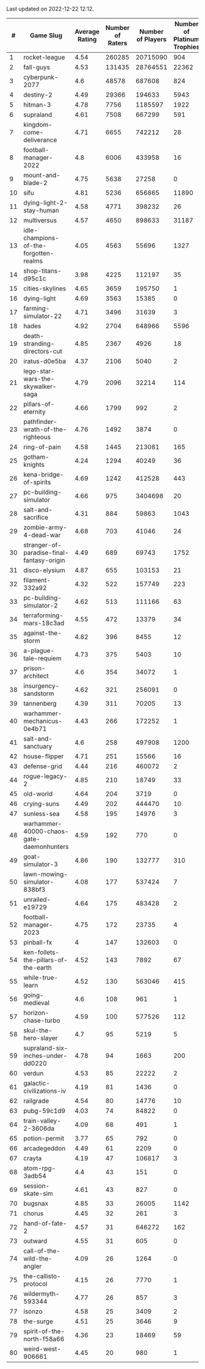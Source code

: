 Last updated on 2022-12-22 12:12.


|#|Game Slug|Average Rating|Number of Raters|Number of Players|Number of Platinum Trophies|Max Rarity (%)|
|---|---|---|---|---|---|---|
|1|rocket-league|4.54|260285|20715090|904|76|
|2|fall-guys|4.53|131435|28764551|22362|7|
|3|cyberpunk-2077|4.6|48578|687608|824|63|
|4|destiny-2|4.49|29366|194633|5943|94|
|5|hitman-3|4.78|7756|1185597|1922|48|
|6|supraland|4.61|7508|667299|591|99|
|7|kingdom-come-deliverance|4.71|6655|742212|28|30|
|8|football-manager-2022|4.8|6006|433958|16|49|
|9|mount-and-blade-2|4.75|5638|27258|0|17|
|10|sifu|4.81|5236|656865|11890|96|
|11|dying-light-2-stay-human|4.58|4771|398232|26|3|
|12|multiversus|4.57|4650|898633|31187|77|
|13|idle-champions-of-the-forgotten-realms|4.05|4563|55696|1327|12|
|14|shop-titans-d95c1c|3.98|4225|112197|35|97|
|15|cities-skylines|4.65|3659|195750|1|72|
|16|dying-light|4.69|3563|15385|0|96|
|17|farming-simulator-22|4.71|3496|31639|3|79|
|18|hades|4.92|2704|648966|5596|89|
|19|death-stranding-directors-cut|4.85|2367|4926|18|92|
|20|iratus-d0e5ba|4.37|2106|5040|2|86|
|21|lego-star-wars-the-skywalker-saga|4.79|2096|32214|114|97|
|22|pillars-of-eternity|4.66|1799|992|2|80|
|23|pathfinder-wrath-of-the-righteous|4.76|1492|3874|0|46|
|24|ring-of-pain|4.58|1445|213081|165|96|
|25|gotham-knights|4.24|1294|40249|36|13|
|26|kena-bridge-of-spirits|4.69|1242|412528|443|94|
|27|pc-building-simulator|4.66|975|3404698|20|48|
|28|salt-and-sacrifice|4.31|884|59863|1043|91|
|29|zombie-army-4-dead-war|4.68|703|41046|24|67|
|30|stranger-of-paradise-final-fantasy-origin|4.49|689|69743|1752|98|
|31|disco-elysium|4.87|655|103153|21|28|
|32|filament-332a92|4.32|522|157749|223|93|
|33|pc-building-simulator-2|4.62|513|111166|63|75|
|34|terraforming-mars-18c3ad|4.55|472|13379|34|51|
|35|against-the-storm|4.82|396|8455|12|33|
|36|a-plague-tale-requiem|4.73|375|5403|10|92|
|37|prison-architect|4.6|354|34072|1|32|
|38|insurgency-sandstorm|4.62|321|256091|0|6|
|39|tannenberg|4.39|311|70205|13|87|
|40|warhammer-mechanicus-0e4b71|4.43|266|172252|1|25|
|41|salt-and-sanctuary|4.6|258|497908|1200|83|
|42|house-flipper|4.71|251|15566|16|93|
|43|defense-grid|4.44|216|460072|2|80|
|44|rogue-legacy-2|4.85|210|18749|33|2|
|45|old-world|4.64|204|3719|0|84|
|46|crying-suns|4.49|202|444470|10|65|
|47|sunless-sea|4.58|195|14976|3|37|
|48|warhammer-40000-chaos-gate-daemonhunters|4.59|192|770|0|57|
|49|goat-simulator-3|4.86|190|132777|310|91|
|50|lawn-mowing-simulator-838bf3|4.08|177|537424|7|86|
|51|unrailed-e19729|4.64|175|483428|2|6|
|52|football-manager-2023|4.75|172|23735|4|79|
|53|pinball-fx|4|147|132603|0|86|
|54|ken-follets-the-pillars-of-the-earth|4.52|143|7892|67|47|
|55|while-true-learn|4.52|130|563046|415|93|
|56|going-medieval|4.6|108|961|1|67|
|57|horizon-chase-turbo|4.59|100|577526|112|87|
|58|skul-the-hero-slayer|4.7|95|5219|5|96|
|59|supraland-six-inches-under-dd0220|4.78|94|1663|200|99|
|60|verdun|4.53|85|22222|2|75|
|61|galactic-civilizations-iv|4.19|81|1436|0|82|
|62|railgrade|4.54|80|14776|10|98|
|63|pubg-59c1d9|4.03|74|84822|0|72|
|64|train-valley-2-3606da|4.09|68|491|1|88|
|65|potion-permit|3.77|65|792|0|98|
|66|arcadegeddon|4.49|61|2209|0|92|
|67|crayta|4.19|47|106817|3|23|
|68|atom-rpg-3adb54|4.4|43|151|0|98|
|69|session-skate-sim|4.61|43|827|0|25|
|70|bugsnax|4.85|33|26005|1142|97|
|71|chorus|4.45|32|261|3|85|
|72|hand-of-fate-2|4.57|31|646272|162|72|
|73|outward|4.55|31|605|0|74|
|74|call-of-the-wild-the-angler|4.09|26|1264|0|38|
|75|the-callisto-protocol|4.15|26|7770|1|92|
|76|wildermyth-593344|4.77|26|857|3|9|
|77|isonzo|4.58|25|3409|2|59|
|78|the-surge|4.51|25|3646|9|94|
|79|spirit-of-the-north-f58a66|4.36|23|18469|59|63|
|80|weird-west-906661|4.45|20|980|1|83|
